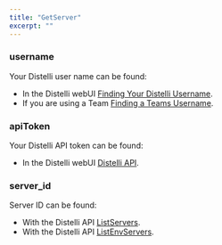 ```yaml
---
title: "GetServer"
excerpt: ""
---
```

### username

Your Distelli user name can be found:
* In the Distelli webUI [Finding Your Distelli Username](doc:finding-your-distelli-username).
* If you are using a Team [Finding a Teams Username](doc:finding-a-teams-distelli-username).

### apiToken

Your Distelli API token can be found:
* In the Distelli webUI [Distelli API](doc:distelli-api).

### server_id

Server ID can be found:
* With the Distelli API [ListServers](doc:listservers).
* With the Distelli API [ListEnvServers](doc:listenvservers).